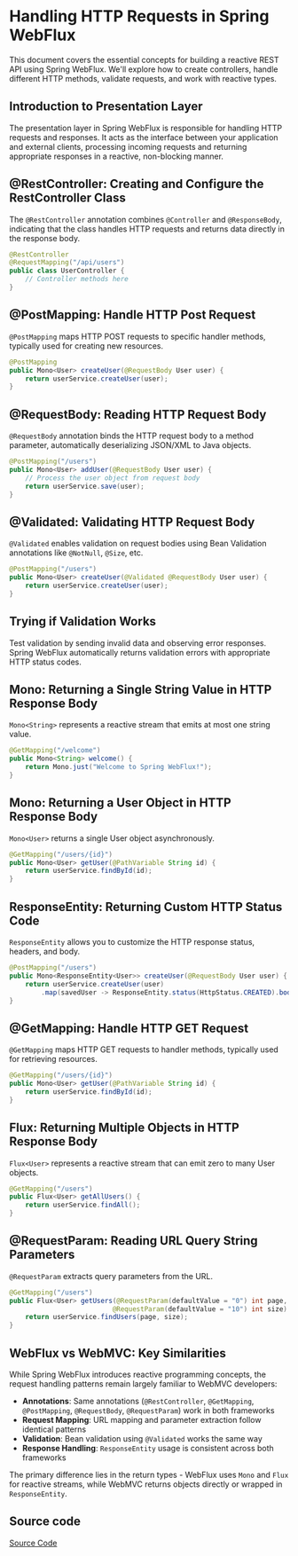 
# Handling HTTP Requests in Spring WebFlux

This document covers the essential concepts for building a reactive REST API using Spring WebFlux. We'll explore how to create controllers, handle different HTTP methods, validate requests, and work with reactive types.

## Introduction to Presentation Layer

The presentation layer in Spring WebFlux is responsible for handling HTTP requests and responses. It acts as the interface between your application and external clients, processing incoming requests and returning appropriate responses in a reactive, non-blocking manner.

## @RestController: Creating and Configure the RestController Class

The `@RestController` annotation combines `@Controller` and `@ResponseBody`, indicating that the class handles HTTP requests and returns data directly in the response body.

```java
@RestController
@RequestMapping("/api/users")
public class UserController {
    // Controller methods here
}
```

## @PostMapping: Handle HTTP Post Request

`@PostMapping` maps HTTP POST requests to specific handler methods, typically used for creating new resources.

```java
@PostMapping
public Mono<User> createUser(@RequestBody User user) {
    return userService.createUser(user);
}
```

## @RequestBody: Reading HTTP Request Body

`@RequestBody` annotation binds the HTTP request body to a method parameter, automatically deserializing JSON/XML to Java objects.

```java
@PostMapping("/users")
public Mono<User> addUser(@RequestBody User user) {
    // Process the user object from request body
    return userService.save(user);
}
```

## @Validated: Validating HTTP Request Body

`@Validated` enables validation on request bodies using Bean Validation annotations like `@NotNull`, `@Size`, etc.

```java
@PostMapping("/users")
public Mono<User> createUser(@Validated @RequestBody User user) {
    return userService.createUser(user);
}
```

## Trying if Validation Works

Test validation by sending invalid data and observing error responses. Spring WebFlux automatically returns validation errors with appropriate HTTP status codes.

## Mono: Returning a Single String Value in HTTP Response Body

`Mono<String>` represents a reactive stream that emits at most one string value.

```java
@GetMapping("/welcome")
public Mono<String> welcome() {
    return Mono.just("Welcome to Spring WebFlux!");
}
```

## Mono: Returning a User Object in HTTP Response Body

`Mono<User>` returns a single User object asynchronously.

```java
@GetMapping("/users/{id}")
public Mono<User> getUser(@PathVariable String id) {
    return userService.findById(id);
}
```

## ResponseEntity: Returning Custom HTTP Status Code

`ResponseEntity` allows you to customize the HTTP response status, headers, and body.

```java
@PostMapping("/users")
public Mono<ResponseEntity<User>> createUser(@RequestBody User user) {
    return userService.createUser(user)
        .map(savedUser -> ResponseEntity.status(HttpStatus.CREATED).body(savedUser));
}
```

## @GetMapping: Handle HTTP GET Request

`@GetMapping` maps HTTP GET requests to handler methods, typically used for retrieving resources.

```java
@GetMapping("/users/{id}")
public Mono<User> getUser(@PathVariable String id) {
    return userService.findById(id);
}
```

## Flux: Returning Multiple Objects in HTTP Response Body

`Flux<User>` represents a reactive stream that can emit zero to many User objects.

```java
@GetMapping("/users")
public Flux<User> getAllUsers() {
    return userService.findAll();
}
```

## @RequestParam: Reading URL Query String Parameters

`@RequestParam` extracts query parameters from the URL.

```java
@GetMapping("/users")
public Flux<User> getUsers(@RequestParam(defaultValue = "0") int page,
                          @RequestParam(defaultValue = "10") int size) {
    return userService.findUsers(page, size);
}
```

## WebFlux vs WebMVC: Key Similarities

While Spring WebFlux introduces reactive programming concepts, the request handling patterns remain largely familiar to WebMVC developers:

- **Annotations**: Same annotations (`@RestController`, `@GetMapping`, `@PostMapping`, `@RequestBody`, `@RequestParam`) work in both frameworks
- **Request Mapping**: URL mapping and parameter extraction follow identical patterns
- **Validation**: Bean validation using `@Validated` works the same way
- **Response Handling**: `ResponseEntity` usage is consistent across both frameworks

The primary difference lies in the return types - WebFlux uses `Mono` and `Flux` for reactive streams, while WebMVC returns objects directly or wrapped in `ResponseEntity`.

## Source code
[Source Code](/src/request-handling/)